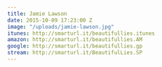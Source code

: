 ```yaml
---
title: Jamie Lawson
date: 2015-10-09 17:23:00 Z
image: "/uploads/jamie-lawson.jpg"
itunes: http://smarturl.it/beautifullies.itunes
amazon: http://smarturl.it/beautifullies.AM
google: http://smarturl.it/beautifullies.gp
stream: http://smarturl.it/BeautifulLies.SP
---
```


